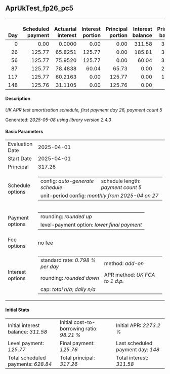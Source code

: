 <h2>AprUkTest_fp26_pc5</h2>
<table>
    <thead style="vertical-align: bottom;">
        <th style="text-align: right;">Day</th>
        <th style="text-align: right;">Scheduled payment</th>
        <th style="text-align: right;">Actuarial interest</th>
        <th style="text-align: right;">Interest portion</th>
        <th style="text-align: right;">Principal portion</th>
        <th style="text-align: right;">Interest balance</th>
        <th style="text-align: right;">Principal balance</th>
        <th style="text-align: right;">Total actuarial interest</th>
        <th style="text-align: right;">Total interest</th>
        <th style="text-align: right;">Total principal</th>
    </thead>
    <tr style="text-align: right;">
        <td class="ci00">0</td>
        <td class="ci01" style="white-space: nowrap;">0.00</td>
        <td class="ci02">0.0000</td>
        <td class="ci03">0.00</td>
        <td class="ci04">0.00</td>
        <td class="ci05">311.58</td>
        <td class="ci06">317.26</td>
        <td class="ci07">0.0000</td>
        <td class="ci08">0.00</td>
        <td class="ci09">0.00</td>
    </tr>
    <tr style="text-align: right;">
        <td class="ci00">26</td>
        <td class="ci01" style="white-space: nowrap;">125.77</td>
        <td class="ci02">65.8251</td>
        <td class="ci03">125.77</td>
        <td class="ci04">0.00</td>
        <td class="ci05">185.81</td>
        <td class="ci06">317.26</td>
        <td class="ci07">65.8251</td>
        <td class="ci08">125.77</td>
        <td class="ci09">0.00</td>
    </tr>
    <tr style="text-align: right;">
        <td class="ci00">56</td>
        <td class="ci01" style="white-space: nowrap;">125.77</td>
        <td class="ci02">75.9520</td>
        <td class="ci03">125.77</td>
        <td class="ci04">0.00</td>
        <td class="ci05">60.04</td>
        <td class="ci06">317.26</td>
        <td class="ci07">141.7771</td>
        <td class="ci08">251.54</td>
        <td class="ci09">0.00</td>
    </tr>
    <tr style="text-align: right;">
        <td class="ci00">87</td>
        <td class="ci01" style="white-space: nowrap;">125.77</td>
        <td class="ci02">78.4838</td>
        <td class="ci03">60.04</td>
        <td class="ci04">65.73</td>
        <td class="ci05">0.00</td>
        <td class="ci06">251.53</td>
        <td class="ci07">220.2609</td>
        <td class="ci08">311.58</td>
        <td class="ci09">65.73</td>
    </tr>
    <tr style="text-align: right;">
        <td class="ci00">117</td>
        <td class="ci01" style="white-space: nowrap;">125.77</td>
        <td class="ci02">60.2163</td>
        <td class="ci03">0.00</td>
        <td class="ci04">125.77</td>
        <td class="ci05">0.00</td>
        <td class="ci06">125.76</td>
        <td class="ci07">280.4772</td>
        <td class="ci08">311.58</td>
        <td class="ci09">191.50</td>
    </tr>
    <tr style="text-align: right;">
        <td class="ci00">148</td>
        <td class="ci01" style="white-space: nowrap;">125.76</td>
        <td class="ci02">31.1105</td>
        <td class="ci03">0.00</td>
        <td class="ci04">125.76</td>
        <td class="ci05">0.00</td>
        <td class="ci06">0.00</td>
        <td class="ci07">311.5877</td>
        <td class="ci08">311.58</td>
        <td class="ci09">317.26</td>
    </tr>
</table>
<h4>Description</h4>
<p><i>UK APR test amortisation schedule, first payment day 26, payment count 5</i></p>
<p>Generated: <i>2025-05-08 using library version 2.4.3</i></p>
<h4>Basic Parameters</h4>
<table>
    <tr>
        <td>Evaluation Date</td>
        <td>2025-04-01</td>
    </tr>
    <tr>
        <td>Start Date</td>
        <td>2025-04-01</td>
    </tr>
    <tr>
        <td>Principal</td>
        <td>317.26</td>
    </tr>
    <tr>
        <td>Schedule options</td>
        <td>
            <table>
                <tr>
                    <td>config: <i>auto-generate schedule</i></td>
                    <td>schedule length: <i><i>payment count</i> 5</i></td>
                </tr>
                <tr>
                    <td colspan="2" style="white-space: nowrap;">unit-period config: <i>monthly from 2025-04 on 27</i></td>
                </tr>
            </table>
        </td>
    </tr>
    <tr>
        <td>Payment options</td>
        <td>
            <table>
                <tr>
                    <td>rounding: <i>rounded up</i></td>
                </tr>
                <tr>
                    <td>level-payment option: <i>lower&nbsp;final&nbsp;payment</i></td>
                </tr>
            </table>
        </td>
    </tr>
    <tr>
        <td>Fee options</td>
        <td>no fee
        </td>
    </tr>
    <tr>
        <td>Interest options</td>
        <td>
            <table>
                <tr>
                    <td>standard rate: <i>0.798 % per day</i></td>
                    <td>method: <i>add-on</i></td>
                </tr>
                <tr>
                    <td>rounding: <i>rounded down</i></td>
                    <td>APR method: <i>UK FCA to 1 d.p.</i></td>
                </tr>
                <tr>
                    <td colspan="2">cap: <i>total <i>n/a</i>; daily <i>n/a</i></td>
                </tr>
            </table>
        </td>
    </tr>
</table>
<h4>Initial Stats</h4>
<table>
    <tr>
        <td>Initial interest balance: <i>311.58</i></td>
        <td>Initial cost-to-borrowing ratio: <i>98.21 %</i></td>
        <td>Initial APR: <i>2273.2 %</i></td>
    </tr>
    <tr>
        <td>Level payment: <i>125.77</i></td>
        <td>Final payment: <i>125.76</i></td>
        <td>Last scheduled payment day: <i>148</i></td>
    </tr>
    <tr>
        <td>Total scheduled payments: <i>628.84</i></td>
        <td>Total principal: <i>317.26</i></td>
        <td>Total interest: <i>311.58</i></td>
    </tr>
</table>